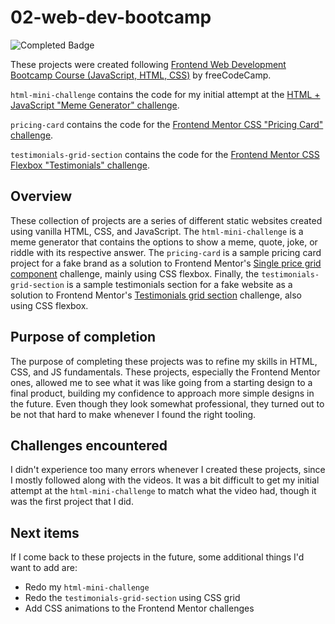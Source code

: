 # 02-web-dev-bootcamp
![Completed Badge](https://img.shields.io/badge/completed-3-green)

These projects were created following [Frontend Web Development Bootcamp Course (JavaScript, HTML, CSS)](https://www.youtube.com/watch?v=zJSY8tbf_ys) by freeCodeCamp.

`html-mini-challenge` contains the code for my initial attempt at the [HTML + JavaScript "Meme Generator" challenge](https://youtu.be/zJSY8tbf_ys?si=8lUzbBFS-WnZNkxL&t=44637).

`pricing-card` contains the code for the [Frontend Mentor CSS "Pricing Card" challenge](https://youtu.be/zJSY8tbf_ys?si=hBTnfpLOAYP-vt4_&t=56631).

`testimonials-grid-section` contains the code for the [Frontend Mentor CSS Flexbox "Testimonials" challenge](https://youtu.be/zJSY8tbf_ys?si=yzjhi_f7TgK9UITs&t=70845).

## Overview
These collection of projects are a series of different static websites created using vanilla HTML, CSS, and JavaScript. The `html-mini-challenge` is a meme generator that contains the options to show a meme, quote, joke, or riddle with its respective answer. The `pricing-card` is a sample pricing card project for a fake brand as a solution to Frontend Mentor's [Single price grid component](https://www.frontendmentor.io/challenges/single-price-grid-component-5ce41129d0ff452fec5abbbc/hub) challenge, mainly using CSS flexbox. Finally, the `testimonials-grid-section` is a sample testimonials section for a fake website as a solution to Frontend Mentor's [Testimonials grid section](https://www.frontendmentor.io/challenges/testimonials-grid-section-Nnw6J7Un7/hub) challenge, also using CSS flexbox.

## Purpose of completion
The purpose of completing these projects was to refine my skills in HTML, CSS, and JS fundamentals. These projects, especially the Frontend Mentor ones, allowed me to see what it was like going from a starting design to a final product, building my confidence to approach more simple designs in the future. Even though they look somewhat professional, they turned out to be not that hard to make whenever I found the right tooling.

## Challenges encountered
I didn't experience too many errors whenever I created these projects, since I mostly followed along with the videos. It was a bit difficult to get my initial attempt at the `html-mini-challenge` to match what the video had, though it was the first project that I did.

## Next items
If I come back to these projects in the future, some additional things I'd want to add are:
- Redo my `html-mini-challenge`
- Redo the `testimonials-grid-section` using CSS grid
- Add CSS animations to the Frontend Mentor challenges
